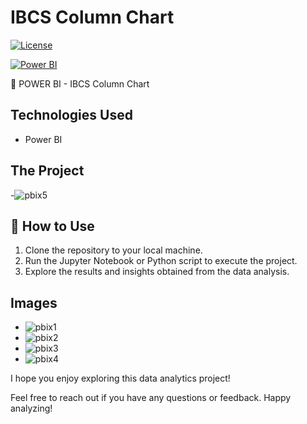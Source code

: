 # IBCS Column Chart

[![License](https://img.shields.io/badge/license-MIT-green.svg)](https://opensource.org/licenses/MIT)

[![Power BI](https://img.shields.io/badge/Power%20BI-latest-yellow.svg)](https://powerbi.microsoft.com/)


🚀 POWER BI - IBCS Column Chart

## Technologies Used
- Power BI

## The Project
-![pbix5](https://github.com/DataSpieler12345/pbix-analytics/assets/45371372/ca0610c6-e51f-40c2-b775-33de5c767b64)

## 🚀 How to Use
1. Clone the repository to your local machine.
2. Run the Jupyter Notebook or Python script to execute the project.
3. Explore the results and insights obtained from the data analysis.

## Images
- ![pbix1](https://github.com/DataSpieler12345/pbix-analytics/assets/45371372/c0a9a98b-64a2-4e42-8ceb-4361585e2727)
- ![pbix2](https://github.com/DataSpieler12345/pbix-analytics/assets/45371372/b58be09b-2cf0-46de-a755-d06b541073a4)
- ![pbix3](https://github.com/DataSpieler12345/pbix-analytics/assets/45371372/157f0533-72bd-4e3a-a7da-634a2157dd76)
- ![pbix4](https://github.com/DataSpieler12345/pbix-analytics/assets/45371372/29541fe0-2220-45af-b9b1-da67c4e0e1c0)

I hope you enjoy exploring this data analytics project!

Feel free to reach out if you have any questions or feedback. Happy analyzing!

